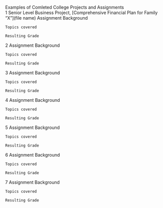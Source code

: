 Examples of Comleted College Projects and Assignments
<br>
1 Senior Level Business Project, [Comprehensive Financial Plan for Family “X”](file name)
  Assignment Background
  
    Topics covered
    
    Resulting Grade
    
    
2 
Assignment Background

    Topics covered
    
    Resulting Grade
    
3
Assignment Background

    Topics covered
    
    Resulting Grade
4
Assignment Background

    Topics covered
    
    Resulting Grade
5
Assignment Background

    Topics covered
    
    Resulting Grade
6
Assignment Background

    Topics covered
    
    Resulting Grade
7
Assignment Background

    Topics covered
    
    Resulting Grade
